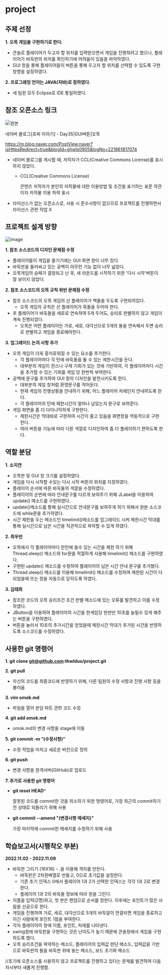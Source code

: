 # project


## 주제 선정
 **1. 오목 게임을 구현하기로 한다.**
  - 콘솔로 플레이어가 두고자 할 위치를 입력받으면서 게임을 진행하려고 했으나,
    플레이어가 바둑판의 위치를 확인하기에 어려움이 있음을 파악하였다.
  - GUI 창을 통해 플레이어들이 버튼을 통해 두고자 할 위치를 선택할 수 있도록 구현 방향을 설정하였다.
 
 **2. 프로그래밍 언어는 JAVA(자바)로 정하였다.**
  - 세 팀원 모두 Eclipse로 IDE 통일하였다.

## 참조 오픈소스 링크 
 ![원본](https://user-images.githubusercontent.com/114565551/205815948-27804b1d-84a3-47ad-815b-d0593be744aa.png)
 
 네이버 블로그[호찌 이야기] - Day35|GUI버튼|오목
 
 https://m.blog.naver.com/PostView.naver?isHttpsRedirect=true&blogId=ghwls0905&logNo=221861817074 
  - 네이버 블로그를 게시할 때, 저작자가 CCL(Creative Commons License)를 표시하지 않았다.
    + CCL(Creative Commons License)
     
       콘텐츠 저작자가 본인의 저작물에 대한 이용방법 및 조건을 표기하는 표준 약관이자 저작물 이용 허락 표시
  - 라이선스가 없는 오픈소스로, 사용 시 준수사항이 없으므로 프로젝트를 진행하면서 라이선스 관련 작업 X

## 프로젝트 설계 방향
 ![image](https://user-images.githubusercontent.com/114565551/205819176-abcb704d-3605-434c-b9c1-24c1fb1e89a5.png)
 
 **1. 참조 소스코드의 디자인 문제점 수정**
   - 플레이어들이 게임을 즐기기에는 GUI 화면 창이 너무 컸다.
   - 바둑판을 둘러싸고 있는 공백이 아무런 기능 없이 너무 넓었다.
   - 오목게임의 승패가 결정되고 난 후, 새 라운드를 시작하기 위한 '다시 시작'버튼이 잘 보이지 않았다.

**2. 참조 소스코드의 오목 규칙 위반 문제점 수정**
   - 참조 소스코드의 오목 게임의 선 플레이어가 백돌을 두도록 구현되어있다.
     + 오목 게임의 규칙은 선 플레이어가 흑돌을 두어야 한다.
   - 후 플레이어가 바둑돌을 세로로 연속하여 5개 두어도, 승리로 판별하지 않고 게임이 계속 진행되었다.
     + 오목은 어떤 플레이어든 가로, 세로, 대각선으로 5개의 돌을 연속해서 두면 승리로 판별하고 게임을 종료해야한다.
 
 **3. 업그레이드 논의 사항 추가**
   - 오목 게임이 더욱 흥미로워질 수 있는 요소를 추가한다.
     + 각 플레이어마다 각 턴에 바둑돌을 둘 수 있는 제한시간을 둔다.
     + 대부분의 게임이 찬스나 구제 기회가 있는 것에 기반하여,
       각 플레이어마다 시간을 추가할 수 있는 기회를 게임 당 한번씩 부여한다.
   - 공백에 문구를 추가하여 GUI 창의 디자인을 발전시키도록 한다.
     + 대부분의 게임 창처럼 환영문구를 적어둔다.
     + 현재 게임의 진행상황을 안내하기 위해, 어느 플레이어 차례인지 안내하도록 한다.
     + 각 플레이어의 턴에 제한시간이 얼마나 남았는지 문구로 보여준다.
   - 게임 화면을 좀 더 다이나믹하게 구현한다.
     + 제한시간은 막대바로 구현하여 시간이 줄고 있음을 화면창을 역동적으로 구현한다.
     + 여러 버튼을 기능에 따라 다른 색깔로 디자인하여 좀 더 플레이하기 편하도록 한다.


## 역할 분담
 **1. 소지연**
   - 오목판 및 GUI 창 크기를 설정하였다.
   - 게임을 다시 시작할 수있는 다시 시작 버튼의 위치를 지정하였다.
   - 플레이어 순서에 따른 바둑둘의 색깔을 수정하였다.
   - 플레이어의 순번에 따라 안내문구를 다르게 보여주기 위해 JLabel을 이용하여 update() 메소드를 구현하였다.
   - update()메소드를 통해 실시간으로 안내문구를 보여주게 하기 위해서 원본 소스코드에 while문을 추가하였다.
   - 시간 제한을 두는 메소드인 timelimit()메소드를 업그레이드 시켜 제한시간 막대를 통해 실시간으로 남은 시간을 직관적으로 파악할 수 있게 하였다.
 
 **2. 최우빈**
   - 오목에서 각 플레이어마다 한턴에 쓸수 있는 시간을 제한 하기 위해 Thread.sleep() 메소드와 for문을 적절하게 사용해 timelimit() 메소드를 구현하였다.
   - 구현된 update() 메소드를 수정하여 플레이어의 남은 시간 안내 문구를 추가했다.
   - Thread.sleep() 메소드를 이용해 timelimit() 메소드를 수정하여 제한된 시간이 다 되었을때 뜨는 창을 자동으로 닫히도록 하였다.
 
 **3. 김태희**
   - 참조한 코드의 오목 승리조건 조건 판별 메소드에 있는 오류를 발견하고 이를 수정하였다.
   - JButton을 이용하여 플레이어의 시간을 한게임당 한번만 10초를 늘릴수 있게 해주는 버튼을 구현하였다.
   - 버튼을 눌러서 10초의 추가시간을 얻었을때 제한시간 막대가 추가된 시간을 반영하도록 소스코드를 수정하였다.
   

## 사용한 git 명령어

 **1. git clone git@github.com:thwldus/project.git**
     
 
 **2. git pull**
   - 자신의 코드를 최종코드에 반영하기 위해, 다른 팀원의 수정 사항과 진행 사항 등을 불러옴
     
    
 **3. vim omok.md**
   - 파일을 열어 분담 파트 관련 코드 수정
    
 **4. git add omok.md**
   - omok.md의 변경 사항을 stage에 이동
    
 **5. git commit -m “(수정사항)”** 
   - 수정 작업을 마치고 새로운 버전으로 정의
 
 **6. git push**
   - 변경 사항을 원격서버(GitHub)로 업로드
  
 **7. 추가로 사용한 git 명령어** 
   - **git reset HEAD^**
     
      잘못된 코드를 commit한 것을 취소하기 위한 명령어로, 가장 최근의 commit하기 전 상태로 되돌리기 위해 사용 
   - **git commit --amend "(변경사항 메세지)"**
   
      가장 마지막에 commit한 메세지를 수정하기 위해 사용
    
    
## 학습보고서(시행착오 부분)

 **2022.11.02 - 2022.11.09**
   - 바둑판 그리기 (16X16) - .을 이용해 격자를 만든다. 
     + 바둑판은 2차원배열로 만들고, 0으로 초기값을 설정한다. 
     + 기존 초기 인덱스 0에서 플레이어 1과 2가 선택한 인덱스는 각각 1과 2로 변경한다. 
     + 플레이어 1과 2의 바둑돌 정보에 따라 원을 그린다.
   - 이름을 입력(2명)하고, 첫 판은 랜덤으로 순서를 정한다. 이후에는 포인트가 많은 사람을 선공으로 한다.
   - 게임을 진행하여 가로, 세로, 대각선으로 5개의 바둑알이 연결되면 게임을 종료하고 이긴 사람에게 포인트 1점을 부여한다.
   - 각자 플레이어의 창에 이름, 포인트, 차례를 나타낸다.
   - swing창에 바둑판을 구현하는 것은 난이도가 높기 때문에 콘솔창에서 게임을 구현하도록 했다.
   - 오목 승리조건을 파악하는 메소드, 플레이어의 입력값 판단 메소드, 입력값을 기반으로 바둑판의 돌을 바둑판 위에 놓는 메소드, 보드 초기화 메소드
   
   //초기에 오픈소스를 사용하지 않고 프로젝트를 진행하고 있다는 문제를 발견하여 다음 차시부터 새롭게 진행함.
  
